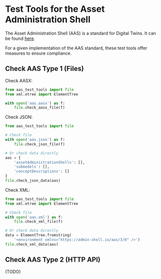 # Test Tools for the Asset Administration Shell

The Asset Administration Shell (AAS) is a standard for Digital Twins.
It can be found [here](https://industrialdigitaltwin.org/content-hub/downloads).

For a given implementation of the AAS standard, these test tools offer measures to ensure compliance.

## Check AAS Type 1 (Files)

Check AASX:
```python
from aas_test_tools import file
from xml.etree import ElementTree

with open('aas.aasx') as f:
    file.check_aasx_file(f)
```

Check JSON:

```python
from aas_test_tools import file

# Check file
with open('aas.json') as f:
    file.check_json_file(f)

# Or check data directly
aas = {
    'assetAdministrationShells': [],
    'submodels': [],
    'conceptDescriptions': []
}
file.check_json_data(aas)
```

Check XML:
```python
from aas_test_tools import file
from xml.etree import ElementTree

# Check file
with open('aas.xml') as f:
    file.check_xml_file(f)

# Or check data directly
data = ElementTree.fromstring(
    '<environment xmlns="https://admin-shell.io/aas/3/0" />')
file.check_xml_data(aas)
```

## Check AAS Type 2 (HTTP API)
(TODO)